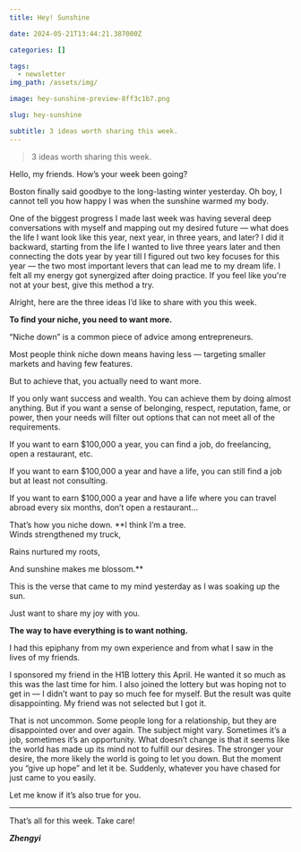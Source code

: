 ```yaml
---
title: Hey! Sunshine

date: 2024-05-21T13:44:21.387000Z

categories: []

tags:
  - newsletter
img_path: /assets/img/

image: hey-sunshine-preview-8ff3c1b7.png

slug: hey-sunshine

subtitle: 3 ideas worth sharing this week.
---
```


> 3 ideas worth sharing this week.

Hello, my friends. How’s your week been going?

Boston finally said goodbye to the long-lasting winter yesterday. Oh boy, I cannot tell you how happy I was when the sunshine warmed my body.

One of the biggest progress I made last week was having several deep conversations with myself and mapping out my desired future — what does the life I want look like this year, next year, in three years, and later? I did it backward, starting from the life I wanted to live three years later and then connecting the dots year by year till I figured out two key focuses for this year — the two most important levers that can lead me to my dream life. I felt all my energy got synergized after doing practice. If you feel like you're not at your best, give this method a try.

Alright, here are the three ideas I’d like to share with you this week.

**To find your niche, you need to want more.**

“Niche down” is a common piece of advice among entrepreneurs. 

Most people think niche down means having less — targeting smaller markets and having few features.

But to achieve that, you actually need to want more. 

If you only want success and wealth. You can achieve them by doing almost anything. But if you want a sense of belonging, respect, reputation, fame, or power, then your needs will filter out options that can not meet all of the requirements.

If you want to earn $100,000 a year, you can find a job, do freelancing, open a restaurant, etc.

If you want to earn $100,000 a year and have a life, you can still find a job but at least not consulting.

If you want to earn $100,000 a year and have a life where you can travel abroad every six months, don’t open a restaurant…  

That’s how you niche down. 
**I think I’m a tree.  
Winds strengthened my truck,  

Rains nurtured my roots,   

And sunshine makes me blossom.**

This is the verse that came to my mind yesterday as I was soaking up the sun.

Just want to share my joy with you.

**The way to have everything is to want nothing.**

I had this epiphany from my own experience and from what I saw in the lives of my friends.

I sponsored my friend in the H1B lottery this April. He wanted it so much as this was the last time for him. I also joined the lottery but was hoping not to get in — I didn’t want to pay so much fee for myself. But the result was quite disappointing. My friend was not selected but I got it.

That is not uncommon. Some people long for a relationship, but they are disappointed over and over again. The subject might vary. Sometimes it’s a job, sometimes it’s an opportunity. What doesn’t change is that it seems like the world has made up its mind not to fulfill our desires. The stronger your desire, the more likely the world is going to let you down. But the moment you “give up hope” and let it be. Suddenly, whatever you have chased for just came to you easily. 

Let me know if it’s also true for you.
* * *
That’s all for this week. Take care!

_**Zhengyi**_
